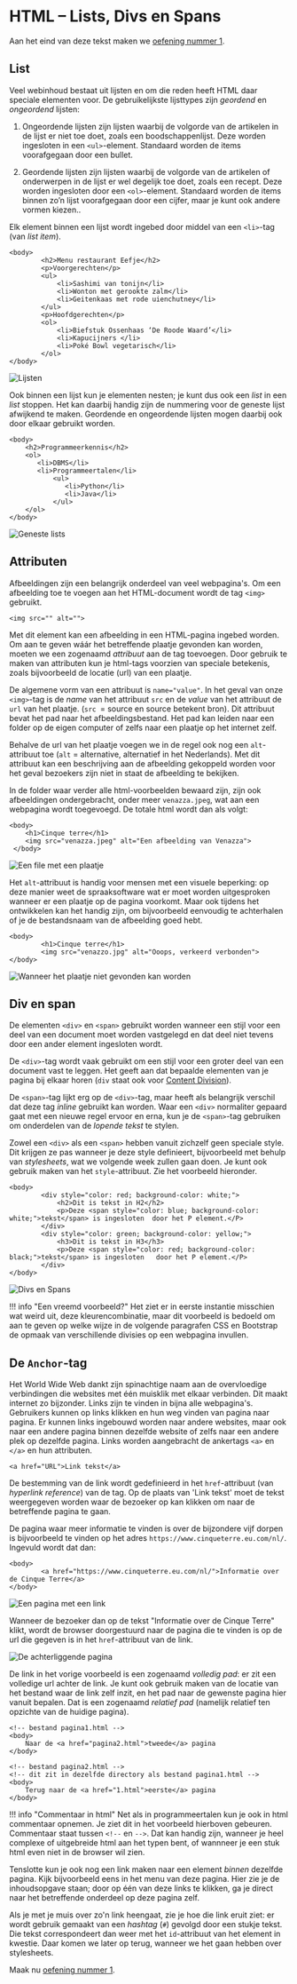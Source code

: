 # HTML – Lists, Divs en Spans

Aan het eind van deze tekst maken we [oefening nummer 1](../oefeningen/wk1oefening1.md).

## List

Veel webinhoud bestaat uit lijsten en om die reden heeft HTML daar speciale elementen voor. De gebruikelijkste lijsttypes zijn *geordend* en *ongeordend* lijsten:

1.	Ongeordende lijsten zijn lijsten waarbij de volgorde van de artikelen in de lijst er niet toe doet, zoals een boodschappenlijst. Deze worden ingesloten in een `<ul>`-element. Standaard worden de items voorafgegaan door een bullet.

2.	Geordende lijsten zijn lijsten waarbij de volgorde van de artikelen of onderwerpen in de lijst er wel degelijk toe doet, zoals een recept. Deze worden ingesloten door een `<ol>`-element. Standaard worden de items binnen zo’n lijst voorafgegaan door een cijfer, maar je kunt ook andere vormen kiezen..

Elk element binnen een lijst wordt ingebed door middel van een `<li>`-tag (van *list item*).

```
<body> 
        <h2>Menu restaurant Eefje</h2>
        <p>Voorgerechten</p>
        <ul>
            <li>Sashimi van tonijn</li>
            <li>Wonton met gerookte zalm</li>
            <li>Geitenkaas met rode uienchutney</li>
        </ul>
        <p>Hoofdgerechten</p>
        <ol>
            <li>Biefstuk Ossenhaas ‘De Roode Waard’</li>
            <li>Kapucijners </li>
            <li>Poké Bowl vegetarisch</li>
        </ol>
</body> 
```

![Lijsten](imgs/lists.png)

Ook binnen een lijst kun je elementen nesten; je kunt dus ook een *list* in een *list* stoppen. Het kan daarbij handig zijn de nummering voor de geneste lijst afwijkend te maken. Geordende en ongeordende lijsten mogen daarbij ook door elkaar gebruikt worden.

```
<body> 
    <h2>Programmeerkennis</h2>
    <ol>
       <li>DBMS</li>
       <li>Programmeertalen</li>
           <ul>
              <li>Python</li>
              <li>Java</li>
           </ul>
    </ol>    
</body> 
```

![Geneste lists](imgs/geneste_lists.png)

## Attributen

Afbeeldingen zijn een belangrijk onderdeel van veel webpagina's. Om een afbeelding toe te voegen aan het HTML-document wordt de tag `<img>` gebruikt. 

```
<img src="" alt="">
```

Met dit element kan een afbeelding in een HTML-pagina ingebed worden. Om aan te geven wáár het betreffende plaatje gevonden kan worden, moeten we een zogenaamd *attribuut* aan de tag toevoegen. Door gebruik te maken van attributen kun je html-tags voorzien van speciale betekenis, zoals bijvoorbeeld de locatie (url) van een plaatje.

De algemene vorm van een attribuut is `name="value"`. In het geval van onze `<img>`-tag is de *name* van het attribuut `src` en de *value* van het attribuut de `url` van het plaatje. (`src `= source en source betekent bron). Dit attribuut bevat het pad naar het afbeeldingsbestand. Het pad kan leiden naar een folder op de eigen computer of zelfs naar een plaatje op het internet zelf.

Behalve de url van het plaatje voegen we in de regel ook nog een `alt`-attribuut toe (`alt` = alternative, alternatief in het Nederlands). Met dit attribuut kan een beschrijving aan de afbeelding gekoppeld worden voor het geval bezoekers zijn niet in staat de afbeelding te bekijken.

In de folder waar verder alle html-voorbeelden bewaard zijn, zijn ook afbeeldingen ondergebracht, onder meer `venazza.jpeg`, wat aan een webpagina wordt toegevoegd. De totale html wordt dan als volgt:

```
<body> 
    <h1>Cinque terre</h1>
    <img src="venazza.jpeg" alt="Een afbeelding van Venazza">
 </body>    
```
![Een file met een plaatje](imgs/venazza.png)

Het `alt`-attribuut is handig voor mensen met een visuele beperking: op deze manier weet de spraaksoftware wat er moet worden uitgesproken wanneer er een plaatje op de pagina voorkomt. Maar ook tijdens het ontwikkelen kan het handig zijn, om bijvoorbeeld eenvoudig te achterhalen of je de bestandsnaam van de afbeelding goed hebt.

```
<body> 
        <h1>Cinque terre</h1>
        <img src="venazzo.jpg" alt="Ooops, verkeerd verbonden">
</body> 
```

![Wanneer het plaatje niet gevonden kan worden](imgs/verkeerd_verbonden.png)

## Div en span

De elementen `<div>` en `<span>` gebruikt worden wanneer een stijl voor een deel van een document moet worden vastgelegd en dat deel niet tevens door een ander element ingesloten wordt. 

De `<div>`-tag wordt vaak gebruikt om een stijl voor een groter deel van een document vast te leggen. Het geeft aan dat bepaalde elementen van je pagina bij elkaar horen (`div` staat ook voor [Content Division](https://developer.mozilla.org/en-US/docs/Web/HTML/Element/div)). 

De `<span>`-tag lijkt erg op de `<div>`-tag, maar heeft als belangrijk verschil dat deze tag *inline* gebruikt kan worden. Waar een `<div>` normaliter gepaard gaat met een nieuwe regel ervoor en erna, kun je de `<span>`-tag gebruiken om onderdelen van de *lopende tekst* te stylen.

Zowel een `<div>` als een `<span>` hebben vanuit zichzelf geen speciale style. Dit krijgen ze pas wanneer je deze style definieert, bijvoorbeeld met behulp van *stylesheets*, wat we volgende week zullen gaan doen. Je kunt ook gebruik maken van het `style`-attribuut. Zie het voorbeeld hieronder.

```
<body>         
        <div style="color: red; background-color: white;">
            <h2>Dit is tekst in H2</h2>
            <p>Deze <span style="color: blue; background-color: white;">tekst</span> is ingesloten 	door het P element.</P>
        </div>
        <div style="color: green; background-color: yellow;">
            <h3>Dit is tekst in H3</h3>
            <p>Deze <span style="color: red; background-color: black;">tekst</span> is ingesloten 	door het P element.</P>
        </div>
</body> 
```

![Divs en Spans](imgs/div_span.png)

!!! info "Een vreemd voorbeeld?"
    Het ziet er in eerste instantie misschien wat weird uit, deze kleurencombinatie, maar dit voorbeeld is bedoeld om aan te geven op welke wijze in de volgende paragrafen CSS en Bootstrap de opmaak van verschillende divisies op een webpagina invullen.

## De `Anchor`-tag

Het World Wide Web dankt zijn spinachtige naam aan de overvloedige verbindingen die websites met één muisklik met elkaar verbinden. Dit maakt internet zo bijzonder. Links zijn te vinden in bijna alle webpagina's. Gebruikers kunnen op links klikken en hun weg vinden van pagina naar pagina. Er kunnen links ingebouwd worden naar andere websites, maar ook naar een andere pagina binnen dezelfde website of zelfs naar een andere plek op dezelfde pagina. Links worden aangebracht de ankertags `<a>` en `</a>` en hun attributen.

```
<a href="URL">Link tekst</a>
```

De bestemming van de link wordt gedefinieerd in het `href`-attribuut (van *hyperlink reference*) van de tag. Op de plaats van 'Link tekst' moet de tekst weergegeven worden waar de bezoeker op kan klikken om naar de betreffende pagina te gaan.

De pagina waar meer informatie te vinden is over de bijzondere vijf dorpen is bijvoorbeeld te vinden op het adres `https://www.cinqueterre.eu.com/nl/`. Ingevuld wordt dat dan:

```
<body> 
        <a href="https://www.cinqueterre.eu.com/nl/">Informatie over de Cinque Terre</a>
</body> 
```

![Een pagina met een link](imgs/link.png)

Wanneer de bezoeker dan op de tekst "Informatie over de Cinque Terre" klikt, wordt de browser doorgestuurd naar de pagina die te vinden is op de url die gegeven is in het `href`-attribuut van de link.

![De achterliggende pagina](imgs/cinque_terre.png)

De link in het vorige voorbeeld is een zogenaamd *volledig pad*: er zit een volledige url achter de link. Je kunt ook gebruik maken van de locatie van het bestand waar de link zelf inzit, en het pad naar de gewenste pagina hier vanuit bepalen. Dat is een zogenaamd *relatief pad* (namelijk relatief ten opzichte van de huidige pagina).

```
<!-- bestand pagina1.html -->
<body> 
    Naar de <a href="pagina2.html">tweede</a> pagina
</body> 
```

```
<!-- bestand pagina2.html -->
<!-- dit zit in dezelfde directory als bestand pagina1.html -->
<body> 
    Terug naar de <a href="1.html">eerste</a> pagina
</body> 
```

!!! info "Commentaar in html"
    Net als in programmeertalen kun je ook in html commentaar opnemen. Je ziet dit in het voorbeeld hierboven gebeuren. Commentaar staat tussen `<!--` en `-->`. Dat kan handig zijn, wanneer je heel complexe of uitgebreide html aan het typen bent, of wannneer je een stuk html even niet in de browser wil zien.

Tenslotte kun je ook nog een link maken naar een element *binnen* dezelfde pagina. Kijk bijvoorbeeld eens in het menu van deze pagina. Hier zie je de inhoudsopgave staan; door op één van deze links te klikken, ga je direct naar het betreffende onderdeel op deze pagina zelf.

Als je met je muis over zo'n link heengaat, zie je hoe die link eruit ziet: er wordt gebruik gemaakt van een *hashtag* (`#`) gevolgd door een stukje tekst. Die tekst correspondeert dan weer met het `id`-attribuut van het element in kwestie. Daar komen we later op terug, wanneer we het gaan hebben over stylesheets.

Maak nu [oefening nummer 1](../oefeningen/wk1oefening1.md).